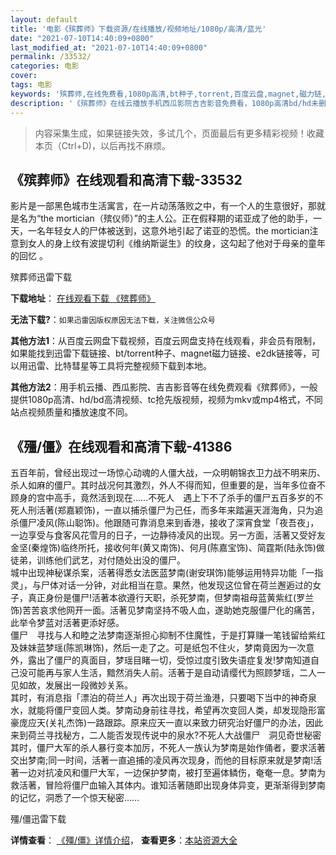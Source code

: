 ```yaml
---
layout: default
title: '电影《殡葬师》下载资源/在线播放/视频地址/1080p/高清/蓝光'
date: "2021-07-10T14:40:09+0800"
last_modified_at: "2021-07-10T14:40:09+0800"
permalink: /33532/
categories: 电影
cover:
tags: 电影
keywords: '殡葬师,在线免费看,1080p高清,bt种子,torrent,百度云盘,magnet,磁力链,迅雷下载资源'
description: '《殡葬师》在线云播放手机西瓜影院吉吉影音免费看，1080p高清bd/hd未删减完整版和tc抢先枪版，mkv/mp4格式，附带bt/torrent种子、magnet/磁力链、百度云盘、网盘资源迅雷下载链接'
---
```


>内容采集生成，如果链接失效，多试几个，页面最后有更多精彩视频！收藏本页（Ctrl+D)，以后再找不麻烦。


## 《殡葬师》在线观看和高清下载-33532

影片是一部黑色城市生活寓言，在一片动荡落败之中，有一个人的生意很好，那就是名为&ldquo;the mortician（殡仪师）&rdquo;的主人公。正在假释期的诺亚成了他的助手，一天，一名年轻女人的尸体被送到，这意外地引起了诺亚的恐慌。the mortician注意到女人的身上纹有波提切利《维纳斯诞生》的纹身，这勾起了他对于母亲的童年的回忆 。


殡葬师迅雷下载

**下载地址**： [在线观看下载 《殡葬师》](https://www.993dy.com//vod-detail-id-15280.html) 


**无法下载?**：`如果迅雷因版权原因无法下载，关注微信公众号 `

**其他方法1**：从百度云网盘下载视频，百度云网盘支持在线观看，非会员有限制，如果能找到迅雷下载链接、bt/torrent种子、magnet磁力链接、e2dk链接等，可以用迅雷、比特彗星等工具将完整视频下载到本地。

**其他方法2**：用手机云播、西瓜影院、吉吉影音等在线免费观看《殡葬师》，一般提供1080p高清、hd/bd高清视频、tc抢先版视频，视频为mkv或mp4格式，不同站点视频质量和播放速度不同。


## 《殭/僵》在线观看和高清下载-41386

五百年前，曾经出现过一场惊心动魂的人僵大战，一众明朝锦衣卫力战不明来历、杀人如麻的僵尸。其时战况何其激烈，外人不得而知，但重要的是，当年多位奋不顾身的宫中高手，竟然活到现在&hellip;…不死人　遇上下不了杀手的僵尸五百多岁的不死人刑活著(郑嘉颖饰)，一直以捕杀僵尸为己任，而多年来踏遍天涯海角，只为追杀僵尸凌风(陈山聪饰)。他跟随可靠消息来到香港，接收了深宵食堂「夜吾夜」，一边享受与食客风花雪月的日子，一边静待凌风的出现。另一方面，活著又受好友金坚(秦煌饰)临终所托，接收何年(黄又南饰)、何月(陈嘉宝饰)、简霆斯(陆永饰)做徒弟，训练他们武艺，对付随处出没的僵尸。<br />城中出现神秘谋杀案，活著得悉女法医蓝梦南(谢安琪饰)能够运用特异功能「一指灵」，与尸体对话一分钟，对此相当在意。果然，他发现这位曾在荷兰邂逅过的女子，真正身份是僵尸!活著本欲遵行天职，杀死梦南，但梦南祖母蓝黄紫红(罗兰饰)苦苦哀求他网开一面。活著见梦南坚持不吸人血，遂助她克服僵尸化的痛苦，此举令梦蓝对活著更添好感。<br />僵尸　寻找与人和睦之法梦南逐渐担心抑制不住魔性，于是打算赚一笔钱留给紫红及妹妹蓝梦瑶(陈凯琳饰)，然后一走了之。可是纸包不住火，梦南竟因为一次意外，露出了僵尸的真面目，梦瑶目睹一切，受惊过度引致失语症复发!梦南知道自己没可能再与家人生活，黯然消失人前。活著于是自动请缨代为照顾梦瑶，二人一见如故，发展出一段微妙关系。<br />其时，有消息指「漂泊的荷兰人」再次出现于荷兰渔港，只要喝下当中的神奇泉水，就能将僵尸变回人类。梦南动身前往寻找，希望再次变回人类，却发现隐形富豪庞应天(关礼杰饰)一路跟踪。原来应天一直以来致力研究治好僵尸的办法，因此来到荷兰寻找秘方，二人能否发现传说中的泉水?不死人大战僵尸　洞见奇世秘密其时，僵尸大军的杀人暴行变本加厉，不死人一族认为梦南是始作俑者，要求活著交出梦南;同一时间，活著一直追捕的凌风再次现身，而他的目标原来就是梦南!活著一边对抗凌风和僵尸大军，一边保护梦南，被打至遍体鳞伤，奄奄一息。梦南为救活著，冒险将僵尸血输入其体内。谁知活著随即出现身体异变，更渐渐得到梦南的记忆，洞悉了一个惊天秘密&hellip;…


殭/僵迅雷下载

**详情查看**： [《殭/僵》详情介绍](/movie/41386/)， **查看更多**：[本站资源大全](/movie/t/all/)

